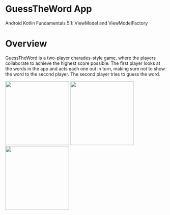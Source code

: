 # GuessTheWord App
Android Kotlin Fundamentals 5.1: ViewModel and ViewModelFactory

# Overview
GuessTheWord is a two-player charades-style game, where the players collaborate to achieve the highest score possible. 
The first player looks at the words in the app and acts each one out in turn, making sure not to show the word to the second player. The second player tries to guess the word.

<img src="https://user-images.githubusercontent.com/52785343/82128808-d6fcfc00-97b5-11ea-9998-a6722bdf89f1.png" width="200">
<img src="https://user-images.githubusercontent.com/52785343/82128810-d9f7ec80-97b5-11ea-8380-7ade4c8a1858.png" width="200">
<img src="https://user-images.githubusercontent.com/52785343/82128813-dc5a4680-97b5-11ea-8c6d-b0731d513d93.png" width="200">